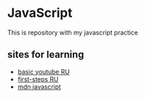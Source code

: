 # JavaScript
This is repository with my javascript practice

## sites for learning

- [basic youtube RU](https://www.youtube.com/watch?v=Bluxbh9CaQ0)
- [first-steps RU](https://learn.javascript.ru/first-steps)
- [mdn javascript](https://developer.mozilla.org/ru/docs/Web/JavaScript)
